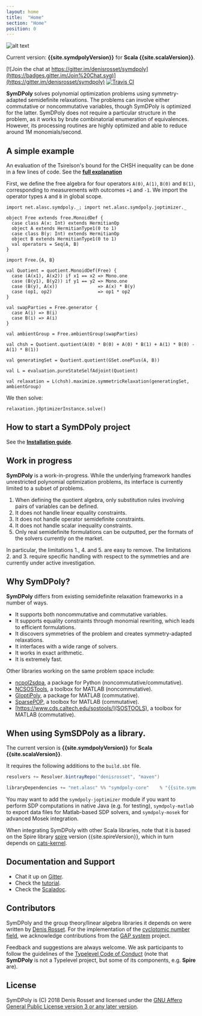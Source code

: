 ```yaml
---
layout: home
title:  "Home"
section: "Home"
position: 0
---
```


![alt text](/symdpoly/img/symdpoly_logo.png "SymDPoly")

Current version: **{{site.symdpolyVersion}}** for **Scala {{site.scalaVersion}}**. 

[![Join the chat at https://gitter.im/denisrosset/symdpoly](https://badges.gitter.im/Join%20Chat.svg)](https://gitter.im/denisrosset/symdpoly)
[![Travis CI](https://travis-ci.org/denisrosset/symdpoly.svg?branch=master)](https://travis-ci.org/denisrosset/symdpoly)

**SymDPoly** solves polynomial optimization problems using symmetry-adapted semidefinite relaxations. The problems can involve either commutative or noncommutative variables, though SymDPoly is optimized for the latter. SymDPoly does not require a particular structure in the problem, as it works by brute combinatorial enumeration of equivalences. However, its processing routines are highly optimized and able to reduce around 1M monomials/second.

## A simple example

An evaluation of the Tsirelson's bound for the CHSH inequality can be done in a few lines of code. See the [**full explanation**](docs/simple-example.html)

First, we define the free algebra for four operators `A(0)`, `A(1)`, `B(0)` and `B(1)`, corresponding to measurements with outcomes `+1` and `-1`. We import the operator types `A` and `B` in global scope.
```tut:silent
import net.alasc.symdpoly._; import net.alasc.symdpoly.joptimizer._

object Free extends free.MonoidDef {
  case class A(x: Int) extends HermitianOp
  object A extends HermitianType1(0 to 1)
  case class B(y: Int) extends HermitianOp
  object B extends HermitianType1(0 to 1)
  val operators = Seq(A, B)
}

import Free.{A, B}

val Quotient = quotient.MonoidDef(Free) {
  case (A(x1), A(x2)) if x1 == x2 => Mono.one
  case (B(y1), B(y2)) if y1 == y2 => Mono.one
  case (B(y), A(x))               => A(x) * B(y)
  case (op1, op2)                 => op1 * op2
}

val swapParties = Free.generator {
  case A(i) => B(i)
  case B(i) => A(i)
}

val ambientGroup = Free.ambientGroup(swapParties)

val chsh = Quotient.quotient(A(0) * B(0) + A(0) * B(1) + A(1) * B(0) - A(1) * B(1))

val generatingSet = Quotient.quotient(GSet.onePlus(A, B))

val L = evaluation.pureStateSelfAdjoint(Quotient)

val relaxation = L(chsh).maximize.symmetricRelaxation(generatingSet, ambientGroup)
```
We then solve:
```tut
relaxation.jOptimizerInstance.solve()
```

## How to start a SymDPoly project

See the [**Installation guide**](docs/installation.html).

## Work in progress

**SymDPoly** is a work-in-progress. While the underlying framework handles unrestricted polynomial optimization problems, its interface is currently limited to a subset of problems.

1. When defining the quotient algebra, only substitution rules involving pairs of variables can be defined.
2. It does not handle linear equality constraints.
3. It does not handle operator semidefinite constraints.
4. It does not handle scalar inequality constraints.
5. Only real semidefinite formulations can be outputted, per the formats of the solvers currently on the market.

In particular, the limitations 1., 4. and 5. are easy to remove. The limitations 2. and 3. require specific handling with respect to the symmetries and are currently under active investigation.

## Why SymDPoly?

**SymDPoly** differs from existing semidefinite relaxation frameworks in a number of ways.

- It supports both noncommutative and commutative variables.
- It supports equality constraints through monomial rewriting, which leads to efficient formulations.
- It discovers symmetries of the problem and creates symmetry-adapted relaxations.
- It interfaces with a wide range of solvers.
- It works in exact arithmetic.
- It is extremely fast.

Other libraries working on the same problem space include:

- [ncpol2sdpa](https://gitlab.com/peterwittek/ncpol2sdpa), a package for Python (noncommutative/commutative).
- [NCSOSTools](http://ncsostools.fis.unm.si/), a toolbox for MATLAB (noncommutative).
- [GloptiPoly](http://homepages.laas.fr/henrion/software/gloptipoly/), a package for MATLAB (commutative).
- [SparsePOP](http://sparsepop.sourceforge.net/), a toolbox for MATLAB (commutative).
- [https://www.cds.caltech.edu/sostools/](SOSTOOLS), a toolbox for MATLAB (commutative).


## When using SymSDPoly as a library.

The current version is **{{site.symdpolyVersion}}** for **Scala {{site.scalaVersion}}**. 

It requires the following additions to the `build.sbt` file.

```scala
resolvers += Resolver.bintrayRepo("denisrosset", "maven")

libraryDependencies += "net.alasc" %% "symdpoly-core"    % "{{site.symdpolyVersion}}"
```

You may want to add the `symdpoly-joptimizer` module if you want to perform SDP computations in native Java (e.g. for testing), `symdpoly-matlab` to export data files for Matlab-based SDP solvers, and `symdpoly-mosek` for advanced Mosek integration.

When integrating SymDPoly with other Scala libraries, note that it is based on the Spire library [spire](https://github.com/non/spire) version {{site.spireVersion}}, which in turn depends on [cats-kernel](https://typelevel.org/cats).

## Documentation and Support

- Chat it up on [Gitter](https://gitter.im/denisrosset/symdpoly).
- Check the [tutorial](https://denisrosset.github.io/symdpoly/docs/first-steps.html).
- Check the [Scaladoc](https://denisrosset.github.io/symdpoly/api).

## Contributors

SymDPoly and the group theory/linear algebra libraries it depends on were written by [Denis Rosset](https://github.com). For the implementation of the [cyclotomic number field](https://github.com/denisrosset/cyclo), we acknowledge contributions from the [GAP system](http://www.gap-system.org/Gap3/gap3.html) project.

Feedback and suggestions are always welcome. We ask participants to follow the guidelines of the [Typelevel Code of Conduct](https://typelevel.org/conduct.html) (note that **SymDPoly** is not a Typelevel project, but some of its components, e.g. **Spire** are).

## License

SymDPoly is (C) 2018 Denis Rosset and licensed under the [GNU Affero General Public License version 3 or any later version](https://github.com/denisrosset/symdpoly/LICENSE.md).
